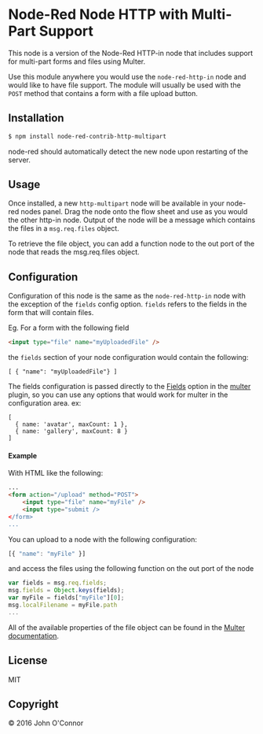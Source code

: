 # Node-Red Node HTTP with Multi-Part Support

This node is a version of the Node-Red HTTP-in node that includes support for multi-part forms and files using Multer.

Use this module anywhere you would use the `node-red-http-in` node and would like to have file support.  The module will usually be used with the `POST` method that contains a form with a file upload button.

## Installation

```sh
$ npm install node-red-contrib-http-multipart
```
node-red should automatically detect the new node upon restarting of the server.

## Usage
Once installed, a new `http-multipart` node will be available in your node-red nodes panel. Drag the node onto the flow sheet and use as you would the other http-in node.  Output of the node will be a message which contains the files in a `msg.req.files` object.

To retrieve the file object, you can add a function node to the out port of the node that reads the msg.req.files object.

## Configuration
Configuration of this node is the same as the `node-red-http-in` node with the exception of the `fields` config option.  `fields` refers to the fields in the form that will contain files.

Eg. For a form with the following field
```html
<input type="file" name="myUploadedFile" />
```
the `fields` section of your node configuration would contain the following:
```
[ { "name": "myUploadedFile"} ]
```
The fields configuration is passed directly to the [Fields](https://github.com/expressjs/multer#fieldsfields) option in the [multer](https://github.com/expressjs/multer) plugin, so you can use any options that would work for multer in the configuration area.
ex:
```
[
  { name: 'avatar', maxCount: 1 },
  { name: 'gallery', maxCount: 8 }
]
```
#### Example
With HTML like the following:
```html
...
<form action="/upload" method="POST">
    <input type="file" name="myFile" />
    <input type="submit />
</form>
...
```
You can upload to a node with the following configuration:
```javascript
[{ "name": "myFile" }]
```

and access the files using the following function on the out port of the node
```javascript
var fields = msg.req.fields;
msg.fields = Object.keys(fields);
var myFile = fields["myFile"][0];
msg.localFilename = myFile.path
...
```
All of the available properties of the file object can be found in the [Multer documentation](https://www.npmjs.com/package/multer#file-information).

License
----

MIT

Copyright
----

&copy; 2016 John O'Connor
